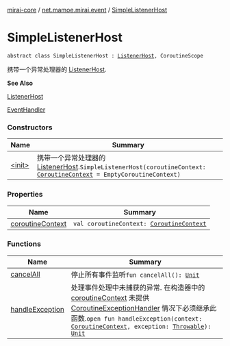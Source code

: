 [mirai-core](../../index.md) / [net.mamoe.mirai.event](../index.md) / [SimpleListenerHost](./index.md)

# SimpleListenerHost

`abstract class SimpleListenerHost : `[`ListenerHost`](../-listener-host.md)`, CoroutineScope`

携带一个异常处理器的 [ListenerHost](../-listener-host.md).

**See Also**

[ListenerHost](../-listener-host.md)

[EventHandler](../-event-handler/index.md)

### Constructors

| Name | Summary |
|---|---|
| [&lt;init&gt;](-init-.md) | 携带一个异常处理器的 [ListenerHost](../-listener-host.md).`SimpleListenerHost(coroutineContext: `[`CoroutineContext`](https://kotlinlang.org/api/latest/jvm/stdlib/kotlin.coroutines/-coroutine-context/index.html)` = EmptyCoroutineContext)` |

### Properties

| Name | Summary |
|---|---|
| [coroutineContext](coroutine-context.md) | `val coroutineContext: `[`CoroutineContext`](https://kotlinlang.org/api/latest/jvm/stdlib/kotlin.coroutines/-coroutine-context/index.html) |

### Functions

| Name | Summary |
|---|---|
| [cancelAll](cancel-all.md) | 停止所有事件监听`fun cancelAll(): `[`Unit`](https://kotlinlang.org/api/latest/jvm/stdlib/kotlin/-unit/index.html) |
| [handleException](handle-exception.md) | 处理事件处理中未捕获的异常. 在构造器中的 [coroutineContext](coroutine-context.md) 未提供 [CoroutineExceptionHandler](#) 情况下必须继承此函数.`open fun handleException(context: `[`CoroutineContext`](https://kotlinlang.org/api/latest/jvm/stdlib/kotlin.coroutines/-coroutine-context/index.html)`, exception: `[`Throwable`](https://kotlinlang.org/api/latest/jvm/stdlib/kotlin/-throwable/index.html)`): `[`Unit`](https://kotlinlang.org/api/latest/jvm/stdlib/kotlin/-unit/index.html) |

